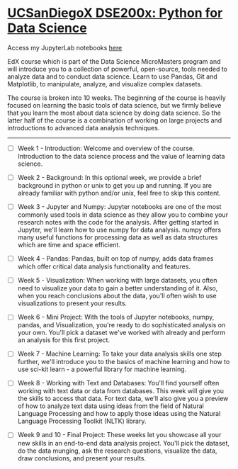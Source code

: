 # [UCSanDiegoX DSE200x: Python for Data Science](https://www.edx.org/course/python-data-science-uc-san-diegox-dse200x)

Access my JupyterLab notebooks [here](https://mybinder.org/v2/gh/strongdan/UCSanDiegoX-DSE200x-Python-for-Data-Science/master)

EdX course which is part of the Data Science MicroMasters program and will introduce you to a collection of powerful, open-source, tools needed to analyze data and to conduct data science. Learn to use Pandas, Git and Matplotlib, to manipulate, analyze, and visualize complex datasets.

The course is broken into 10 weeks.  The beginning of the course is heavily focused on learning the basic tools of data science, but we firmly believe that you learn the most about data science by doing data science.  So the latter half of the course is a combination of working on large projects and introductions to advanced data analysis techniques.

---

- [ ] Week 1 - Introduction:  Welcome and overview of the course.  Introduction to the data science process and the value of learning data science.

- [ ] Week 2 - Background:  In this optional week, we provide a brief background in python or unix to get you up and running.  If you are already familiar with python and/or unix, feel free to skip this content.

- [ ] Week 3 - Jupyter and Numpy:  Jupyter notebooks are one of the most commonly used tools in data science as they allow you to combine your research notes with the code for the analysis.  After getting started in Jupyter, we'll learn how to use numpy for data analysis.  numpy offers many useful functions for processing data as well as data structures which are time and space efficient.

- [ ] Week 4 - Pandas:  Pandas, built on top of numpy,  adds data frames which offer critical data analysis functionality and features.

- [ ] Week 5 - Visualization:  When working with large datasets, you often need to visualize your data to gain a better understanding of it. Also, when you reach conclusions about the data, you'll often wish to use visualizations to present your results.

- [ ] Week 6 - Mini Project:  With the tools of Jupyter notebooks, numpy, pandas, and Visualization, you're ready to do sophisticated analysis on your own.  You'll pick a dataset we've worked with already and perform an analysis for this first project.

- [ ] Week 7 - Machine Learning:  To take your data analysis skills one step further, we'll introduce you to the basics of machine learning and how to use sci-kit learn - a powerful library for machine learning.

- [ ] Week 8 - Working with Text and Databases:  You'll find yourself often working with text data or data from databases.  This week will give you the skills to access that data.  For text data, we'll also give you a preview of how to analyze text data using ideas from the field of Natural Language Processing and how to apply those ideas using the Natural Language Processing Toolkit (NLTK) library.

- [ ] Week 9 and 10 - Final Project:  These weeks let you showcase all your new skills in an end-to-end data analysis project.  You'll pick the dataset, do the data munging, ask the research questions, visualize the data, draw conclusions, and present your results. 
